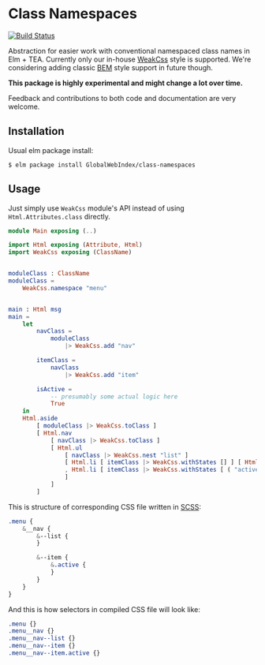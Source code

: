 # Class Namespaces

[![Build Status](https://travis-ci.org/GlobalWebIndex/class-namespaces.svg?branch=master)](https://travis-ci.org/GlobalWebIndex/class-namespaces)

Abstraction for easier work with conventional namespaced class names in Elm + TEA.
Currently only our in-house [WeakCss](https://github.com/GlobalWebIndex/weak-css) style is supported.
We're considering adding classic [BEM](http://getbem.com/) style support in future though.

**This package is highly experimental and might change a lot over time.**

Feedback and contributions to both code and documentation are very welcome.

## Installation

Usual elm package install:

```
$ elm package install GlobalWebIndex/class-namespaces
```

## Usage

Just simply use `WeakCss` module's API instead of using `Html.Attributes.class` directly.

```elm
module Main exposing (..)

import Html exposing (Attribute, Html)
import WeakCss exposing (ClassName)


moduleClass : ClassName
moduleClass =
    WeakCss.namespace "menu"


main : Html msg
main =
    let
        navClass =
            moduleClass
                |> WeakCss.add "nav"

        itemClass =
            navClass
                |> WeakCss.add "item"

        isActive =
            -- presumably some actual logic here
            True
    in
    Html.aside
        [ moduleClass |> WeakCss.toClass ]
        [ Html.nav
            [ navClass |> WeakCss.toClass ]
            [ Html.ul
                [ navClass |> WeakCss.nest "list" ]
                [ Html.li [ itemClass |> WeakCss.withStates [] ] [ Html.text "first item" ]
                , Html.li [ itemClass |> WeakCss.withStates [ ( "active", isActive ) ] ] [ Html.text "second active item" ]
                ]
            ]
        ]
```

This is structure of corresponding CSS file written in [SCSS](http://sass-lang.com/):

```scss
.menu {
    &__nav {
        &--list {
        }

        &--item {
            &.active {
            }
        }
    }
}
```

And this is how selectors in compiled CSS file will look like:

```css
.menu {}
.menu__nav {}
.menu__nav--list {}
.menu__nav--item {}
.menu__nav--item.active {}
```
